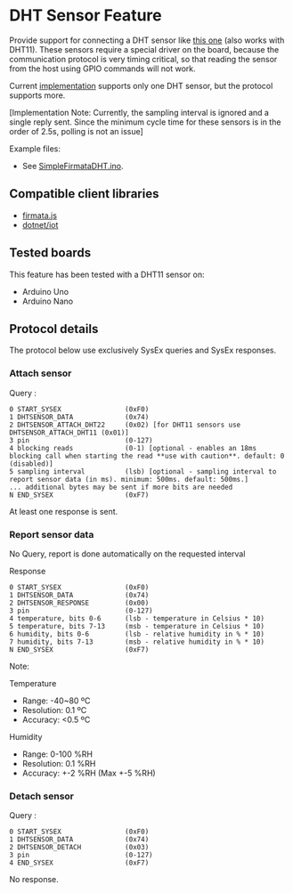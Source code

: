 # DHT Sensor Feature

Provide support for connecting a DHT sensor like [this one](https://www.sparkfun.com/datasheets/Sensors/Temperature/DHT22.pdf) (also works with DHT11). These sensors require a special driver on the board, because the communication protocol is very timing critical, so that reading the sensor from the host using GPIO commands will not work.

Current [implementation](https://github.com/firmata/ConfigurableFirmata/src/DhtFirmata.h) supports only one DHT sensor, but the protocol supports more.

[Implementation Note: Currently, the sampling interval is ignored and a single reply sent. Since the minimum cycle time for these sensors is in the order of 2.5s, polling is not an issue]

Example files: 
 * See [SimpleFirmataDHT.ino](https://github.com/mdlima/FirmataDHT/blob/master/examples/SimpleFirmataDHT/SimpleFirmataDHT.ino).

## Compatible client libraries

- [firmata.js](https://github.com/mdlima/firmata.js/tree/dht-sensor)
- [dotnet/iot](https://github.com/dotnet/iot)

## Tested boards

This feature has been tested with a DHT11 sensor on:
 * Arduino Uno
 * Arduino Nano

## Protocol details

The protocol below use exclusively SysEx queries and SysEx responses.

### Attach sensor

Query :
```
0 START_SYSEX                (0xF0)
1 DHTSENSOR_DATA             (0x74)
2 DHTSENSOR_ATTACH_DHT22     (0x02) [for DHT11 sensors use DHTSENSOR_ATTACH_DHT11 (0x01)]
3 pin                        (0-127)
4 blocking reads             (0-1) [optional - enables an 18ms blocking call when starting the read **use with caution**. default: 0 (disabled)]
5 sampling interval          (lsb) [optional - sampling interval to report sensor data (in ms). minimum: 500ms. default: 500ms.]
... additional bytes may be sent if more bits are needed
N END_SYSEX                  (0xF7)
```

At least one response is sent.

### Report sensor data
No Query, report is done automatically on the requested interval

Response 
```
0 START_SYSEX                (0xF0)
1 DHTSENSOR_DATA             (0x74)
2 DHTSENSOR_RESPONSE         (0x00)
3 pin                        (0-127)
4 temperature, bits 0-6      (lsb - temperature in Celsius * 10)
5 temperature, bits 7-13     (msb - temperature in Celsius * 10)
6 humidity, bits 0-6         (lsb - relative humidity in % * 10)
7 humidity, bits 7-13        (msb - relative humidity in % * 10)
N END_SYSEX                  (0xF7)
```

Note:

Temperature

- Range: -40~80 ºC
- Resolution: 0.1 ºC
- Accuracy: <0.5 ºC

Humidity

- Range: 0-100 %RH
- Resolution: 0.1 %RH
- Accuracy: +-2 %RH (Max +-5 %RH)

### Detach sensor
Query :
```
0 START_SYSEX                (0xF0)
1 DHTSENSOR_DATA             (0x74)
2 DHTSENSOR_DETACH           (0x03)
3 pin                        (0-127)
4 END_SYSEX                  (0xF7)
```

No response.
